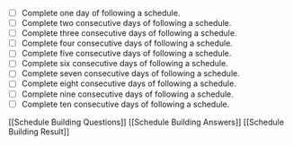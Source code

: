 - [ ] Complete one day of following a schedule.
- [ ] Complete two consecutive days of following a schedule.
- [ ] Complete three consecutive days of following a schedule.
- [ ] Complete four consecutive days of following a schedule.
- [ ] Complete five consecutive days of following a schedule.
- [ ] Complete six consecutive days of following a schedule.
- [ ] Complete seven consecutive days of following a schedule.
- [ ] Complete eight consecutive days of following a schedule.
- [ ] Complete nine consecutive days of following a schedule.
- [ ] Complete ten consecutive days of following a schedule.

[[Schedule Building Questions]]
[[Schedule Building Answers]]
[[Schedule Building Result]]